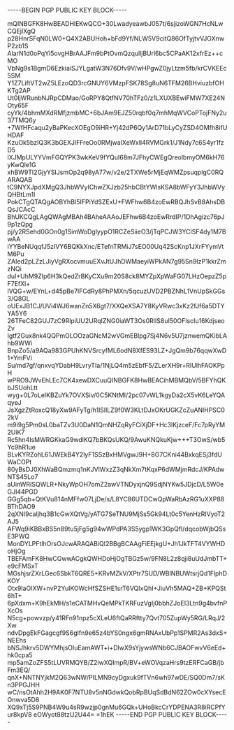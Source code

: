 -----BEGIN PGP PUBLIC KEY BLOCK-----

mQINBGFK8HwBEADHlEKwQCO+30LwadyeawbJ057t/6sjizoWGN7HcNLwCQEjlXgQ
p28HnrSFqN0LW0+Q4X2ABUHoh+bFd9Yf/NLW5V9citQ86OfTyjtvVJGXnwP2zb1S
AlarN1d0oPqYl5ovgHBrAAJFm9bPtOvmQzqulljBUrl6bc5CPaAK12xfrEz++cMO
VbNg9s1BgmD6EzkiaiSJYLgatW3N76Dfv9V/wHPgwZ0jyLtzm5fb/krCVKEEc5SM
Y1Z7LiftVT2wZ5LEzoQD3rcGNUY6VMzpFSK78Sg8uN6TFM26BHviuzbfOHKTg2AP
Ut0ljWRunbNJRpCDMao/GoRPY8QtfNV70hTFz0/z1LXUXBEwiFMW7XE24NOty65F
cyYk/4bhmMXdRMfjzmbMC+6bJAm9EJZ50rqbf0q7mhMqWVCoPTojFNy2u37TMQ6y
+7WfHFcaqu2yBaPKecXOEgO9iHR+Yj42dP6Qy1ArD71bLyCyZSD4OMfh8ifUHDAF
KzuOk5bzIQ3K3bGEXJlFFreOo0RMjwaIXeWxlI4RVMGrk1/J1Ndy7c6S4yr1fzD5
lXJMpULYYVmFGQYPK3wkKeV9fYQuI68m7JFhyCWEgQreolbmyOM6kH76yKwQle1G
xhBW9TI2GjyYSIJsmOp2q98yA77w/v2e/2TXWe5rMjEqWMZpsuqplgC0RQARAQAB
tC9NYXJpdXMgQ3JhbWVyIChwZXJzb25hbCBtYWlsKSA8bWFyY3JhbWVyQHBtLm1l
PokCTgQTAQgAOBYhBI5IFPiYdSZExU+FWFhw6B4zoEwRBQJhSvB8AhsDBQsJCAcC
BhUKCQgLAgQWAgMBAh4BAheAAAoJEFhw6B4zoEwRrdIP/1DhAgizc76pJ9p1zQpg
pj/y2RSehd0GOn0g1SimWoDglyypO1RCZeSiieO3/jTqPCJW3YClSF4dy1M7BwAA
iYYBeNUqqfJ5zIVY6BQKkXnc/ETefnTRMiJ7sEO00Uq42ScKnp1JXrFYymVtM6Pu
ZAIed2pLZzLJiyVgRXocvmuuEXvJtUJhDWMaeyiWPkAN7g95Sn9IzP1kkrZmzNQi
duI+UhM9ZIp6H3kQedZrBKyCXu9m20S8ck8MYZpXpWaFG07LHzOepzZ5pF7EfXl+
lVQG+w/EYnL+d45pBe7lFCdRy8PhPMXn/5qcuzUVD2PBZNhL1VnUpSkGGs3/Q8GL
oUExJB1CJ/UVi4WJ6wanZn5X6gt7/XXQeXSA7Y8KyVRwc3xKz2fJf6a5DTYYA5Y6
26TFeC82GUJ7zC9RlpiUU2URqIZNG0iaWT3Os0RlIS8uI50OFlscIu16KdjseoZv
Igtf2Gux8nk4QQPmOLOOzaGNcM2wVGmEBlpg7Sj4N6v5U7jznwemQKibLAhb9WWi
BnpZo5/a9AQa983GPUhKNVSrcyfML6odN8XfES93LZ+JgQm9b76qqwXwD1+YmFVi
Su/md7gf/qnxvqYDabH9LvryTIa/1NjLQ4m5zEbfF5/ZLerXH9r+RIUlhFAOKPpH
wPRO9JWvEhLEc7CK4xewDXCuuQINBGFK8HwBEACihMBMQbV/5BFYhQKbJSUohLtt
wyg+0L7oLeIKBZuYk7OVXSiv/0C5KNtMI/2pc07vWL1kgyDa2cX5vK6LeYQAqyeJ
JsXgzZtRoxcQ18yXw9AFyTg/h1lSIlLZ9f0W3KLtDJxOKrUGKZcZuANlHPSC02kV
m9i9g5Pm0sL0baTZv3U0DaN1QmNHZqRyFCiXjDF+Hc3lKjzceF/Fc7pRyYM2UiK7
Rc5hn4IsMWRGKkaG9wdlKQ7bBKQsUKQ/9AwuKNQkuKjw+++T3OwS/wb5Yc9hR1ue
BLvKYRZohL61JWEkB4Y2lyF1SSzBxHMVgwJ9H+8G7CKni44BxkqESj3fdUWaCOPt
80yBsDJ0XhWaBQmzmq1nKJVlWxzZ3qNkXm7tKqxP6dWMjmRdcJ/KPAdwNTS45Lo7
aUinWRISQWLR+NkyWpOH7omZ2awVTNDyxjnQ9SdjNYKw5JDjcD/L5W0eGJI44PGD
GGg5qb+QtKVu814nMFfw07LjDe/s/L8YC86UTDCwQpWaRbAzRG1uXXP88BThDAO9
2qXNI9caljhq3B1cGwXQtVg/yATG7SeTNU9MjSs5Gk94Lt0c5YenHzRIVyoT2AJ5
AFWq9iKBBxBS5n89tu5jFg5g94wWPdPA3S5ygp1WK3GpQfl/dqcobWjbQSsE3PWQ
MonDYLPFtlhOrsOJcwARAQABiQI2BBgBCAAgFiEEjkgU+Jh1JkTFT4VYWHDoHjOg
TBEFAmFK8HwCGwwACgkQWHDoHjOgTBGz5w/9FN8L2z8qji8uUdJmbTT+e9cFMSxT
MGshjsrZXrLGec6SbkT6QRE5+KRvMZkV/XPtr7SUD/WBINBUWtsrjQd1FlphDKOY
Otx9IaOIXW+nvP2YulKOWcHfSZSHE1srT6VQIxQhI+JiuVh5MAQ+ZB+KPQSt6hT+
6pXdxm+K9hEkMH/s1eCATMHvQeMPkTKRFuzVgIj0bbhZJoEI3Ltn9g4bvfnPXcOs
N5cg+powvzp/y41RFn91npz5cXLeU6ftQaRRftty7Qvt705ZupWy5RG/LRqJ/2Xw
ndvDpgEkFGagcgf9S6gIfn9e65z4bYS0ngx6gmRNAxUbPp1SPMR2As3dxS+NEEhs
bNSJhkrv5DWYMhjsOIuEamAWT+i+DlwX9sYjywsWNb6CJBAOFwvV6eEd+hk0cpa5
mp5amZoZFS5tLUVRMQYB/Z2iwXQImpR/BV+eWOVqzaHrs9tzERFCaGB/jbFm3EQ/
qnX+NNTNYjkM2Q63wNW/PILMN9cyDgxuk9fTVn6wh97wDE/SQ0Dm7/sKn3PPGJHH
wC/nsOtAhh2H9AK0F7NTU8v5nNGdwkQobRpBUqSdBdN62ZOw0cXYsecEOnwva5D8
XQ9xTj5S9PNB4W9u4sR9wzjp0gnMu6GQk+UHoBkcCrYDPENA3R8iRCPfYur8kpV8
eOWyot88tzU2U44=
=1hEK
-----END PGP PUBLIC KEY BLOCK-----
